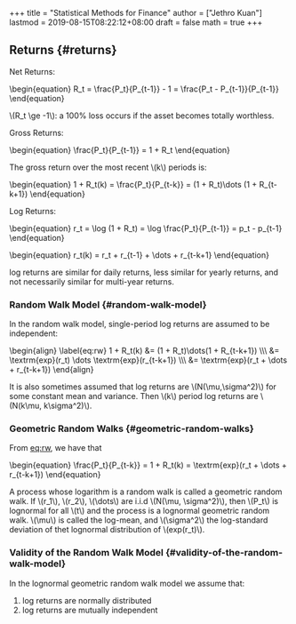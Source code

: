 +++
title = "Statistical Methods for Finance"
author = ["Jethro Kuan"]
lastmod = 2019-08-15T08:22:12+08:00
draft = false
math = true
+++

## Returns {#returns}

Net Returns:

\begin{equation}
R\_t = \frac{P\_t}{P\_{t-1}} - 1 = \frac{P\_t - P\_{t-1}}{P\_{t-1}}
\end{equation}

\\(R\_t \ge -1\\): a 100% loss occurs if the asset becomes totally
worthless.

Gross Returns:

\begin{equation}
  \frac{P\_t}{P\_{t-1}} = 1 + R\_t
\end{equation}

The gross return over the most recent \\(k\\) periods is:

\begin{equation}
  1 + R\_t(k) = \frac{P\_t}{P\_{t-k}} = (1 + R\_t)\dots (1 + R\_{t-k+1})
\end{equation}

Log Returns:

\begin{equation}
  r\_t = \log (1 + R\_t) = \log \frac{P\_t}{P\_{t-1}} = p\_t - p\_{t-1}
\end{equation}

\begin{equation}
r\_t(k) = r\_t + r\_{t-1} + \dots + r\_{t-k+1}
\end{equation}

log returns are similar for daily returns, less similar for yearly
returns, and  not necessarily similar for multi-year returns.


### Random Walk Model {#random-walk-model}

In the random walk model, single-period log returns are assumed to be
independent:

\begin{align} \label{eq:rw}
  1 + R\_t(k) &= (1 + R\_t)\dots(1 + R\_{t-k+1}) \\\\\\
             &= \textrm{exp}(r\_t) \dots \textrm{exp}(r\_{t-k+1}) \\\\\\
             &= \textrm{exp}(r\_t + \dots + r\_{t-k+1})
\end{align}

It is also sometimes assumed that log returns are \\(N(\mu,\sigma^2)\\)
for some constant mean and variance. Then \\(k\\) period log returns are
\\(N(k\mu, k\sigma^2)\\).


### Geometric Random Walks {#geometric-random-walks}

From [eq:rw](#eq:rw), we have that

\begin{equation}
  \frac{P\_t}{P\_{t-k}} = 1 + R\_t(k) = \textrm{exp}(r\_t + \dots + r\_{t-k+1})
\end{equation}

A process whose logarithm is a random walk is called a geometric
random walk. If \\(r\_1\\), \\(r\_2\\), \\(\dots\\) are i.i.d \\(N(\mu, \sigma^2)\\),
then \\(P\_t\\) is lognormal for all \\(t\\) and the process is a lognormal
geometric random walk. \\(\mu\\) is called the log-mean, and \\(\sigma^2\\)
the log-standard deviation of thet lognormal distribution of
\\(exp(r\_t)\\).


### Validity of the Random Walk Model {#validity-of-the-random-walk-model}

In the lognormal geometric random walk model we assume that:

1.  log returns are normally distributed
2.  log returns are mutually independent
